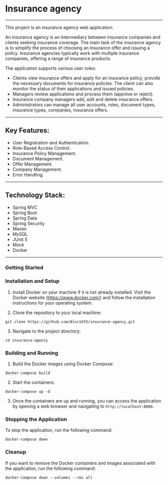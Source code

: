 # Insurance agency

---
This project is an insurance agency web application.

An insurance agency is an intermediary between insurance companies and clients 
seeking insurance coverage. The main task of the insurance agency is to simplify the process of 
choosing an insurance offer and issuing a policy.
Insurance agencies typically work with multiple insurance companies, offering a range 
of insurance products.

The application supports various user roles:
* Clients view insurance offers and apply for an insurance policy, provide the necessary documents 
for insurance policies. The client can also monitor the status of their applications and issued policies.
* Managers review applications and process them (approve or reject).
* Insurance company managers add, edit and delete insurance offers.
* Administrators can manage all user accounts, roles, document types, insurance types, 
companies, insurance offers.


---

## Key Features:

* User Registration and Authentication.
* Role-Based Access Control.
* Insurance Policy Management.
* Document Management.
* Offer Management.
* Company Management.
* Error Handling.


---

## Technology Stack:

* Spring MVC 
* Spring Boot
* Spring Data
* Spring Security
* Maven
* MySQL
* JUnit 5 
* Mock
* Docker

---

### Getting Started

### Installation and Setup
1. Install Docker on your machine if it is not already installed. 
Visit the Docker website (https://www.docker.com/) and follow the 
installation instructions for your operating system. 

2. Clone the repository to your local machine:

```
git clone https://github.com/Alura555/insurance-agency.git
```

3. Navigate to the project directory: 
```
cd insurance-agency
```

### Building and Running
1. Build the Docker images using Docker Compose:

```
docker-compose build
```

2. Start the containers:


```
docker-compose up -d
```
3. Once the containers are up and running, 
you can access the application by opening 
a web browser and navigating to `http://localhost:8080`.

### Stopping the Application

To stop the application, run the following command:
```
docker-compose down
```


### Cleanup

If you want to remove the Docker containers and images associated with the application, run the following command:
```
docker-compose down --volumes --rmi all
```
